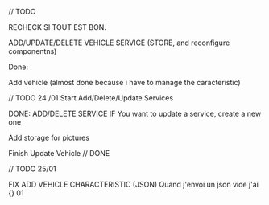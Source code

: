 // TODO

RECHECK SI TOUT EST BON.

ADD/UPDATE/DELETE VEHICLE SERVICE (STORE, and reconfigure componentns)


Done:

Add vehicle (almost done because i have to manage the caracteristic)


// TODO 24 /01
Start Add/Delete/Update Services

DONE: ADD/DELETE SERVICE
IF You want to update a service, create a new one

Add storage for pictures

Finish Update Vehicle // DONE


// TODO 25/01

FIX ADD VEHICLE CHARACTERISTIC (JSON) Quand j'envoi un json vide j'ai {} 01